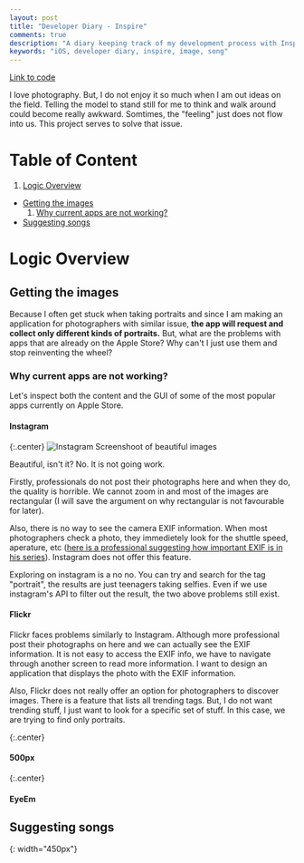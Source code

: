 ```yaml
---
layout: post
title: "Developer Diary - Inspire"
comments: true
description: "A diary keeping track of my development process with Inspire"
keywords: "iOS, developer diary, inspire, image, song"
---
```


[Link to code](https://github.com/minhhoangtcu/Inspire)

I love photography. But, I do not enjoy it so much when I am out ideas on the field. Telling the model to stand still for me to think and walk around could become really awkward. Somtimes, the "feeling" just does not flow into us. This project serves to solve that issue.

# Table of Content
1. [Logic Overview](#logic-overview)
  * [Getting the images](#getting-the-images)
    1. [Why current apps are not working?](#why-current-apps-are-not-working)
  * [Suggesting songs](#suggesting-songs)


# Logic Overview

## Getting the images
Because I often get stuck when taking portraits and since I am making an application for photographers with similar issue, **the app will request and collect only different kinds of portraits.** But, what are the problems with apps that are already on the Apple Store? Why can't I just use them and stop reinventing the wheel?

### Why current apps are not working?
Let's inspect both the content and the GUI of some of the most popular apps currently on Apple Store.

#### Instagram

{:.center}
![Instagram Screenshoot of beautiful images][screen-instagram]

Beautiful, isn't it? No. It is not going work.

Firstly, professionals do not post their photographs here and when they do, the quality is horrible. We cannot zoom in and most of the images are rectangular (I will save the argument on why rectangular is not favourable for later).

Also, there is no way to see the camera EXIF information. When most photographers check a photo, they immedietely look for the shuttle speed, aperature, etc ([here is a professional suggesting how important EXIF is in his series](https://www.youtube.com/playlist?list=PL5D68881416D27814)). Instagram does not offer this feature.

Exploring on instagram is a no no. You can try and search for the tag "portrait", the results are just teenagers taking selfies. Even if we use instagram's API to filter out the result, the two above problems still exist.

#### Flickr
Flickr faces problems similarly to Instagram. Although more professional post their photographs on here and we can actually see the EXIF information. It is not easy to access the EXIF info, we have to navigate through another screen to read more information. I want to design an application that displays the photo with the EXIF information.

Also, Flickr does not really offer an option for photographers to discover images. There is a feature that lists all trending tags. But, I do not want trending stuff, I just want to look for a specific set of stuff. In this case, we are trying to find only portraits.

{:.center}
#### 500px

{:.center}
#### EyeEm

## Suggesting songs

[screen-instagram]: ../../image/inspire/screen-instagram.png
{: width="450px"}